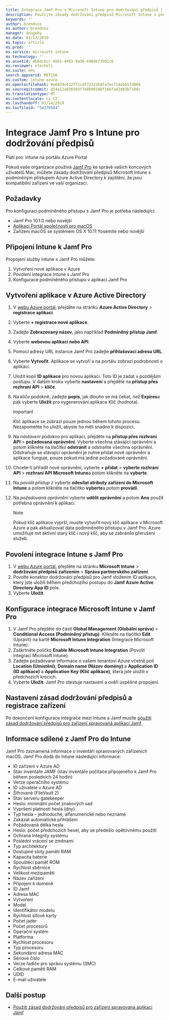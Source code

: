 ```yaml
---
title: Integrace Jamf Pro s Microsoft Intune pro dodržování předpisů | Microsoft Intune
description: Použijte zásady dodržování předpisů Microsoft Intune s podmíněným přístupem Azure Active Directory k lepšímu zabezpečení zařízení spravovaných pomocí Jamf.
keywords: ''
author: brenduns
ms.author: brenduns
manager: dougeby
ms.date: 01/12/2019
ms.topic: article
ms.prod: ''
ms.service: microsoft-intune
ms.technology: ''
ms.assetid: 4b6dcbcc-4661-4463-9a36-698d673502c6
ms.reviewer: elocholi
ms.suite: ems
search.appverid: MET150
ms.custom: intune-azure
ms.openlocfilehash: 8e607dc612f71cdf72322b9fa7ecf14abb5fd809
ms.sourcegitcommit: d54a12a836503f7e8b90346f16b7ad2d83b710dc
ms.translationtype: MT
ms.contentlocale: cs-CZ
ms.lasthandoff: 01/14/2019
ms.locfileid: "54270584"
---
```

# <a name="integrate-jamf-pro-with-intune-for-compliance"></a>Integrace Jamf Pro s Intune pro dodržování předpisů

Platí pro: Intune na portálu Azure Portal

Pokud vaše organizace používá [Jamf Pro](https://www.jamf.com) ke správě vašich koncových uživatelů Mac, můžete zásady dodržování předpisů Microsoft Intune s podmíněným přístupem Azure Active Directory k zajištění, že jsou kompatibilní zařízení ve vaší organizaci.

## <a name="prerequisites"></a>Požadavky

Pro konfiguraci podmíněného přístupu s Jamf Pro je potřeba následující:

- Jamf Pro 10.1.0 nebo novější
- [Aplikaci Portál společnosti pro macOS](https://aka.ms/macoscompanyportal)
- Zařízení macOS se systémem OS X 10.11 Yosemite nebo novější

## <a name="connecting-intune-to-jamf-pro"></a>Připojení Intune k Jamf Pro

Propojení služby Intune s Jamf Pro můžete:

1. Vytvoření nové aplikace v Azure
2. Povolení integrace Intune s Jamf Pro
3. Konfigurace podmíněného přístupu v aplikaci Jamf Pro

## <a name="create-an-application-in-azure-active-directory"></a>Vytvoření aplikace v Azure Active Directory

1. V [webu Azure portal](https://portal.azure.com), přejděte na stránku **Azure Active Directory** > **registrace aplikací**.
2. Vyberte **+ registrace nové aplikace**.
3. Zadejte **Zobrazovaný název**, jako například **Podmíněný přístup Jamf**.
4. Vyberte **webovou aplikaci nebo API**.
5. Pomocí adresy URL instance Jamf Pro zadejte **přihlašovací adresu URL**.
6. Vyberte **Vytvořit**. Aplikace se vytvoří a na portálu zobrazí podrobnosti o aplikaci.
7. Uložit kopii **ID aplikace** pro novou aplikaci. Toto ID je zadat v pozdějším postupu. V dalším kroku vyberte **nastavení** a přejděte na **přístup přes rozhraní API** > **klíče**.
8. Na *klíče* podokně, zadejte **popis**, jak dlouho se má čekat, než **Expires**a pak vyberte **Uložit** pro vygenerování aplikace Klíč (hodnota).

   > [!IMPORTANT]
   > Klíč aplikace se zobrazí pouze jednou během tohoto procesu. Nezapomeňte ho uložit, abyste ho měli snadno k dispozici.

8. Na *nastavení* podokno pro aplikaci, přejděte na **přístup přes rozhraní API** > **požadovaná oprávnění**. Vyberte všechna stávající oprávnění a potom klikněte na tlačítko **odstranit** a odstraňte všechna oprávnění. Odstraňuje se stávající oprávnění je nutné přidat nové oprávnění a aplikace funguje, pouze pokud má jediné požadované oprávnění.  
9. Chcete-li přiřadit nové oprávnění, vyberte **+ přidat** > **vyberte rozhraní API** > **rozhraní API Microsoft Intune**a potom klikněte na **vyberte**.
10. Na *povolit přístup z* vyberte **odesílat atributy zařízení do Microsoft Intune** a potom klikněte na tlačítko **vyberte**a potom **provádí**.
11. Na *požadovaná oprávnění* vyberte **udělit oprávnění** a potom **Ano** použít potřebná oprávnění k aplikaci.

    > [!NOTE]
    > Pokud klíč aplikace vyprší, musíte vytvořit nový klíč aplikace v Microsoft Azure a pak aktualizovat data podmíněného přístupu v Jamf Pro. Azure umožňuje mít aktivní starý klíč i nový klíč, aby se zabránilo přerušení služeb.

## <a name="enable-intune-to-integrate-with-jamf-pro"></a>Povolení integrace Intune s Jamf Pro

1. V [webu Azure portal](https://portal.azure.com), přejděte na stránku **Microsoft Intune** > **dodržování předpisů zařízením** > **Správa partnerského zařízení**.
2. Povolte konektor dodržování předpisů pro Jamf vložením ID aplikace, který jste uložili během předchozího postupu do **Jamf Azure Active Directory App ID** pole.
3. Vyberte **Uložit**.

## <a name="configure-microsoft-intune-integration-in-jamf-pro"></a>Konfigurace integrace Microsoft Intune v Jamf Pro

1. V Jamf Pro přejděte do části **Global Management (Globální správa)** > **Conditional Access (Podmíněný přístup)**. Klikněte na tlačítko **Edit** (Upravit) na kartě **Microsoft Intune Integration** (Integrace Microsoft Intune).
2. Zaškrtněte políčko **Enable Microsoft Intune Integration** (Povolit integraci Microsoft Intune).
3. Zadejte požadované informace o vašem tenantovi Azure včetně polí **Location (Umístění)**, **Domain name (Název domény)** a **Application ID (ID aplikace)** a **Application Key (Klíč aplikace)**, která jste uložili v předchozích krocích.
4. Vyberte **Uložit**. Jamf Pro otestuje nastavení a ověří úspěšné propojení.

## <a name="set-up-compliance-policies-and-register-devices"></a>Nastavení zásad dodržování předpisů a registrace zařízení

Po dokončení konfigurace integrace mezi Intune a Jamf musíte [použití zásad dodržování předpisů pro zařízení spravovaná aplikací Jamf](conditional-access-assign-jamf.md).

## <a name="information-shared-from-jamf-pro-to-intune"></a>Informace sdílené z Jamf Pro do Intune

Jamf Pro zaznamená informace o inventáři spravovaných zařízeních macOS. Jamf Pro dodá do Intune následující informace:

* ID zařízení v Azure AD
* Stav inventáře JAMF (stav inventáře počítače připojeného k Jamf Pro během posledních 24 hodin)
* Verze operačního systému
* ID uživatele v Azure AD
* Šifrované (FileVault 2)
* Stav serveru gatekeeper
* Heslo: minimální počet znakových sad
* Vypršení platnosti hesla (dny)
* Typ hesla – jednoduché, alfanumerické nebo neznámé
* Zakázat automatické přihlášení
* Požadovaná délka hesla
* Heslo: počet předchozích hesel, aby se předešlo opětovnému použití
* Ochrana Integrity systému
* Poslední vrácení se změnami
* Typ architektury
* Dostupné sloty paměti RAM
* Kapacita baterie
* Spouštěcí paměť ROM
* Rychlost sběrnice
* Velikost mezipaměti
* Název zařízení
* Připojení k doméně
* ID Jamf
* Adresa MAC
* Vytvoření
* Model
* Identifikátor modelu
* Rychlost síťové karty
* Počet jader
* Počet procesorů
* Operační systém
* Platforma
* Rychlost procesoru
* Typ procesoru
* Sekundární adresa MAC
* Sériové číslo
* Verze řadiče pro správu systému (SMC)
* Celkové paměti RAM
* UDID
* E-mail uživatele

## <a name="next-steps"></a>Další postup

- [Použití zásad dodržování předpisů pro zařízení spravovaná aplikací Jamf](conditional-access-assign-jamf.md)
